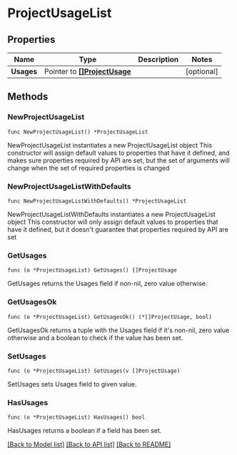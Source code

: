 # ProjectUsageList

## Properties

Name | Type | Description | Notes
------------ | ------------- | ------------- | -------------
**Usages** | Pointer to [**[]ProjectUsage**](ProjectUsage.md) |  | [optional] 

## Methods

### NewProjectUsageList

`func NewProjectUsageList() *ProjectUsageList`

NewProjectUsageList instantiates a new ProjectUsageList object
This constructor will assign default values to properties that have it defined,
and makes sure properties required by API are set, but the set of arguments
will change when the set of required properties is changed

### NewProjectUsageListWithDefaults

`func NewProjectUsageListWithDefaults() *ProjectUsageList`

NewProjectUsageListWithDefaults instantiates a new ProjectUsageList object
This constructor will only assign default values to properties that have it defined,
but it doesn't guarantee that properties required by API are set

### GetUsages

`func (o *ProjectUsageList) GetUsages() []ProjectUsage`

GetUsages returns the Usages field if non-nil, zero value otherwise.

### GetUsagesOk

`func (o *ProjectUsageList) GetUsagesOk() (*[]ProjectUsage, bool)`

GetUsagesOk returns a tuple with the Usages field if it's non-nil, zero value otherwise
and a boolean to check if the value has been set.

### SetUsages

`func (o *ProjectUsageList) SetUsages(v []ProjectUsage)`

SetUsages sets Usages field to given value.

### HasUsages

`func (o *ProjectUsageList) HasUsages() bool`

HasUsages returns a boolean if a field has been set.


[[Back to Model list]](../README.md#documentation-for-models) [[Back to API list]](../README.md#documentation-for-api-endpoints) [[Back to README]](../README.md)


